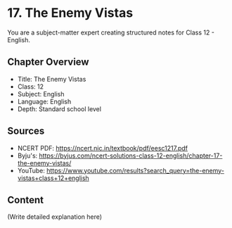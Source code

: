 # 17. The Enemy Vistas

You are a subject-matter expert creating structured notes for Class 12 - English.

## Chapter Overview
- Title: The Enemy Vistas
- Class: 12
- Subject: English
- Language: English
- Depth: Standard school level

## Sources
- NCERT PDF: https://ncert.nic.in/textbook/pdf/eesc1217.pdf
- Byju's: https://byjus.com/ncert-solutions-class-12-english/chapter-17-the-enemy-vistas/
- YouTube: https://www.youtube.com/results?search_query=the-enemy-vistas+class+12+english

## Content
(Write detailed explanation here)
